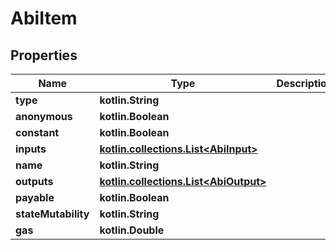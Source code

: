 # AbiItem

## Properties

| Name                | Type                                                    | Description | Notes       |
| ------------------- | ------------------------------------------------------- | ----------- | ----------- |
| **type**            | **kotlin.String**                                       |             |             |
| **anonymous**       | **kotlin.Boolean**                                      |             | \[optional] |
| **constant**        | **kotlin.Boolean**                                      |             | \[optional] |
| **inputs**          | [**kotlin.collections.List\<AbiInput>**](abiinput.md)   |             | \[optional] |
| **name**            | **kotlin.String**                                       |             | \[optional] |
| **outputs**         | [**kotlin.collections.List\<AbiOutput>**](abioutput.md) |             | \[optional] |
| **payable**         | **kotlin.Boolean**                                      |             | \[optional] |
| **stateMutability** | **kotlin.String**                                       |             | \[optional] |
| **gas**             | **kotlin.Double**                                       |             | \[optional] |
